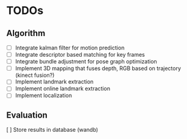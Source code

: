 # TODOs

## Algorithm
- [ ] Integrate kalman filter for motion prediction
- [ ] Integrate descriptor based matching for key frames
- [ ] Integrate bundle adjustment for pose graph optimization
- [ ] Implement 3D mapping that fuses depth, RGB based on trajectory (kinect fusion?)
- [ ] Implement landmark extraction
- [ ] Implement online landmark extraction
- [ ] Implement localization

## Evaluation
  [ ] Store results in database (wandb)